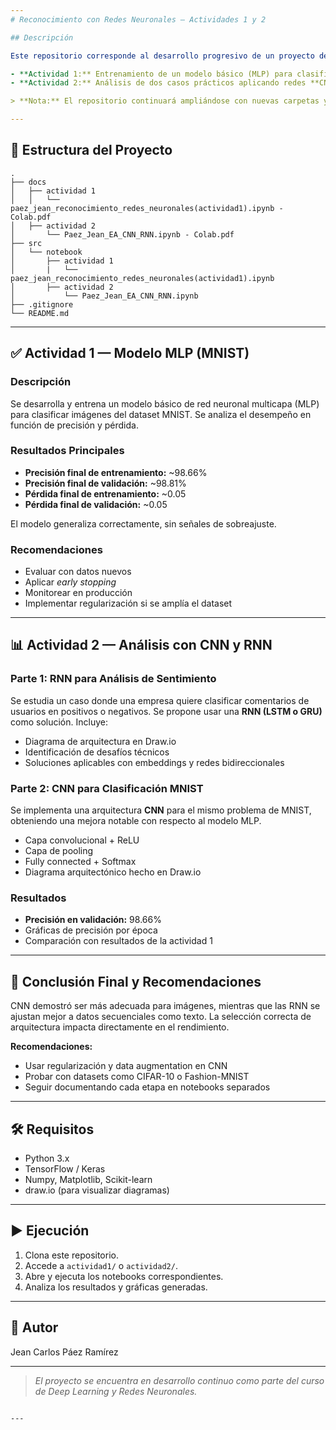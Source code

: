 ```yaml
---
# Reconocimiento con Redes Neuronales — Actividades 1 y 2

## Descripción

Este repositorio corresponde al desarrollo progresivo de un proyecto de reconocimiento utilizando redes neuronales. Se documentan los experimentos y resultados de dos entregas principales:

- **Actividad 1:** Entrenamiento de un modelo básico (MLP) para clasificación de imágenes (MNIST).
- **Actividad 2:** Análisis de dos casos prácticos aplicando redes **CNN** para imágenes y **RNN** para texto.

> **Nota:** El repositorio continuará ampliándose con nuevas carpetas y notebooks conforme avancen las siguientes actividades del curso.

---
```


## 📁 Estructura del Proyecto

```
.
├── docs
│   ├── actividad 1
│   │   └── paez_jean_reconocimiento_redes_neuronales(actividad1).ipynb - Colab.pdf
│   ├── actividad 2
│       └── Paez_Jean_EA_CNN_RNN.ipynb - Colab.pdf
├── src
│   └── notebook
│       ├── actividad 1
│       |   └── paez_jean_reconocimiento_redes_neuronales(actividad1).ipynb
│       ├── actividad 2
│           └── Paez_Jean_EA_CNN_RNN.ipynb
├── .gitignore
└── README.md

```

---

## ✅ Actividad 1 — Modelo MLP (MNIST)

### Descripción

Se desarrolla y entrena un modelo básico de red neuronal multicapa (MLP) para clasificar imágenes del dataset MNIST. Se analiza el desempeño en función de precisión y pérdida.

### Resultados Principales

- **Precisión final de entrenamiento:** ~98.66%
- **Precisión final de validación:** ~98.81%
- **Pérdida final de entrenamiento:** ~0.05
- **Pérdida final de validación:** ~0.05

El modelo generaliza correctamente, sin señales de sobreajuste.

### Recomendaciones

- Evaluar con datos nuevos
- Aplicar *early stopping*
- Monitorear en producción
- Implementar regularización si se amplía el dataset

---

## 📊 Actividad 2 — Análisis con CNN y RNN

### Parte 1: RNN para Análisis de Sentimiento

Se estudia un caso donde una empresa quiere clasificar comentarios de usuarios en positivos o negativos. Se propone usar una **RNN (LSTM o GRU)** como solución. Incluye:

- Diagrama de arquitectura en Draw.io
- Identificación de desafíos técnicos
- Soluciones aplicables con embeddings y redes bidireccionales

### Parte 2: CNN para Clasificación MNIST

Se implementa una arquitectura **CNN** para el mismo problema de MNIST, obteniendo una mejora notable con respecto al modelo MLP.

- Capa convolucional + ReLU
- Capa de pooling
- Fully connected + Softmax
- Diagrama arquitectónico hecho en Draw.io

### Resultados

- **Precisión en validación:** 98.66%
- Gráficas de precisión por época
- Comparación con resultados de la actividad 1

---

## 🧠 Conclusión Final y Recomendaciones

CNN demostró ser más adecuada para imágenes, mientras que las RNN se ajustan mejor a datos secuenciales como texto. La selección correcta de arquitectura impacta directamente en el rendimiento.

**Recomendaciones:**
- Usar regularización y data augmentation en CNN
- Probar con datasets como CIFAR-10 o Fashion-MNIST
- Seguir documentando cada etapa en notebooks separados

---

## 🛠️ Requisitos

- Python 3.x
- TensorFlow / Keras
- Numpy, Matplotlib, Scikit-learn
- draw.io (para visualizar diagramas)

---

## ▶️ Ejecución

1. Clona este repositorio.
2. Accede a `actividad1/` o `actividad2/`.
3. Abre y ejecuta los notebooks correspondientes.
4. Analiza los resultados y gráficas generadas.

---

## 👤 Autor

Jean Carlos Páez Ramírez

---

> *El proyecto se encuentra en desarrollo continuo como parte del curso de Deep Learning y Redes Neuronales.*
```

---